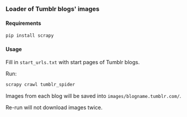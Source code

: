 ### Loader of Tumblr blogs' images

#### Requirements

```bash
pip install scrapy
```

#### Usage

Fill in `start_urls.txt` with start pages of Tumblr blogs.

Run:
```bash
scrapy crawl tumblr_spider
```

Images from each blog will be saved into `images/blogname.tumblr.com/`.

Re-run will not download images twice.
